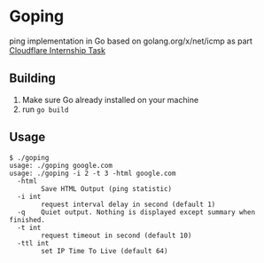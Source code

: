 # Goping

ping implementation in Go based on golang.org/x/net/icmp as part [Cloudflare Internship Task](https://github.com/cloudflare-internship-2020/internship-application-systems)

## Building

1. Make sure Go already installed on your machine
2. run `go build`

## Usage

```
$ ./goping
usage: ./goping google.com
usage: ./goping -i 2 -t 3 -html google.com
  -html
    	Save HTML Output (ping statistic)
  -i int
    	request interval delay in second (default 1)
  -q	Quiet output. Nothing is displayed except summary when finished.
  -t int
    	request timeout in second (default 10)
  -ttl int
    	set IP Time To Live (default 64)
```
